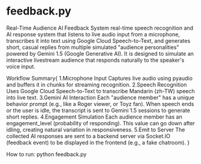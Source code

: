 # feedback.py
Real-Time Audience AI Feedback System
real-time speech recognition and AI response system that listens to live audio input from a microphone, transcribes it into text using Google Cloud Speech-to-Text, and generates short, casual replies from multiple simulated "audience personalities" powered by Gemini 1.5 (Google Generative AI).
It is designed to simulate an interactive livestream audience that responds naturally to the speaker's voice input.

Workflow Summary{
1.Microphone Input
Captures live audio using pyaudio and buffers it in chunks for streaming recognition.
2.Speech Recognition
Uses Google Cloud Speech-to-Text to transcribe Mandarin (zh-TW) speech into live text.
3.Gemini AI Interaction
Each "audience member" has a unique behavior prompt (e.g., like a Roger viewer, or Toyz fan).
When speech ends or the user is idle, the transcript is sent to Gemini 1.5 sessions to generate short replies.
4.Engagement Simulation
Each audience member has an engagement_level (probability of responding). This value can go down after idling, creating natural variation in responsiveness.
5.Emit to Server
The collected AI responses are sent to a backend server via Socket.IO (feedback event) to be displayed in the frontend (e.g., a fake chatroom).
}

How to run: python feedback.py
